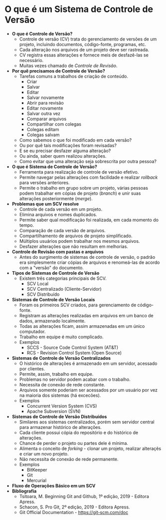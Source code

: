 # O que é um Sistema de Controle de Versão

- **O que é Controle de Versão?**
  - Controle de versão (CV) trata do gerenciamento de versões de um projeto, incluindo documentos, código-fonte, programas, etc.
  - Cada alteração nos arquivos de um projeto deve ser rastreada.
  - CV registra essas alterações e fornece meis de desfazê-las se necessário.
  - Muitas vezes chamado de *Controle de Revisão*.
- **Por quê precisamos de Controle de Versão?**
  - Tarefas comuns a trabalhos de criação de conteúdo.
    - Criar
    - Salvar
    - Editar
    - Salvar novamente
    - Abrir para revisão
    - Editar novamente
    - Salvar outra vez
    - Comparar arquivos
    - Compartilhar com colegas
    - Colegas editam
    - Colegas salvam
  - Como sabemos o que foi modificado em cada versão?
  - Ou por quê tais modificações foram revisadas?
  - E se eu precisar desfazer alguma alteração?
  - Ou ainda, saber quem realizou alterações.
  - Como evitar que uma alteração seja sobrescrita por outra pessoa?
- **O que é Sistema de Controle de Versão?**
  - Ferramenta para realização de controle de versão efetivo.
  - Permite navegar pelas alterações com facilidade e realizar *rollback* para versões anteriores.
  - Permite o trabalho em grupo sobre um projeto, várias pessoas podem trabalhar em cópias de projeto (*branch*) e unir suas alterações posteriormente (*merge*).
- **Problemas que um SCV resolve**
  - Controle de cada versão em um projeto.
  - Elimina arquivos e nomes duplicados.
  - Permite saber qual modificação foi realizada, em cada momento do tempo.
  - Comparação de cada versão de arquivos.
  - Compartilhamento de arquivos de projeto simplificado.
  - Múltiplos usuários podem trabalhar nos mesmos arquivos.
  - Desfazer alterações que não resultam em melhorias.
- **Controle de Revisão com pastas e arquivos**
  - Antes do surgimento de sistemas de controle de versão, o padrão era simplesmente criar cópias de arquivos e renomeá-las de acordo com a "versão" do documento.
- **Tipos de Sistemas de Controle de Versão**
  - Existem três categorias principais de SCV.
    - SCV Local
    - SCV Centralizado (Cliente-Servidor)
    - SCV Distribuído
- **Sistemas de Controle de Versão Locais**
  - Foram os primeiros SCV criados, para gerenciamento de código-fonte.
  - Registram as alterações realizadas em arquivos em um banco de dados, armazenado localmente.
  - Todas as alterações ficam, assim armazenadas em um único computador.
  - Trabalho em equipe é muito complicado.
  - Exemplos
    - SCCS - Source Code Control System (AT&T)
    - RCS - Revision Control System (Open Source)
- **Sistemas de Controle de Versão Centralizados**
  - O histórico de alterações é armazenado em um servidor, acessado por clientes.
  - Permite, assim, trabalho em equipe.
  - Problemas no servidor podem acabar com o trabalho.
  - Necessita de conexão de rede constante.
  - Arquivos somente poderiam ser acessados por um usuário por vez na maioria dos sistemas (há excecões).
  - Exemplos
    - Concurrent Version System (CVS)
    - Apache Subversion (SVN)
- **Sistemas de Controle de Versão Distribuídos**
  - Similares aos sistemas centralizados, porém sem servidor central para armazenar histórico de alterações.
  - Cada cliente possui cópia do repositório e do histórico de alterações.
  - Chance de perder o projeto ou partes dele é mínima.
  - Alimenta o conceito de *forking* - clonar um projeto, realizar alteraçẽs e criar um novo projeto.
  - Não necessita de conexão de rede permanente.
  - Exemplos
    - BitKeeper
    - Git
    - Mercurial
- **Fluxo de Operações Básico em um SCV**
- **Bibliografia**
  - Tsitoara, M. Beginning Git and Github, 1º edição, 2019 - Editora Apress.
  - Schacon, S. Pro Git, 2º edição, 2019 - Editora Apress.
  - Git Official Documentation - https://git-scm.com/doc